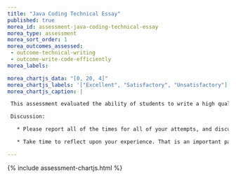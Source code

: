 ```yaml
---
title: "Java Coding Technical Essay"
published: true
morea_id: assessment-java-coding-technical-essay
morea_type: assessment
morea_sort_order: 1
morea_outcomes_assessed:
 - outcome-technical-writing
 - outcome-write-code-efficiently
morea_labels:

morea_chartjs_data: "[0, 20, 4]"
morea_chartjs_labels: '["Excellent", "Satisfactory", "Unsatisfactory"]'
morea_chartjs_caption: |

 This assessment evaluated the ability of students to write a high quality technical essay summarizing their experiences doing the Java Coding practice WODs.

 Discussion:

   * Please report all of the times for all of your attempts, and discuss what changed between attempts.  This provides a reader with insight into how exactly you learn from doing the same programming problem more than once. 

   * Take time to reflect upon your experience. That is an important part of the learning experience.  These blog postings are ultimately for you, not for me.  Make them valuable.   Don't finish the WODs at 8:55pm on Tuesday leaving you only 5 minutes to throw together a posting.  That eliminates a learning opportunity.

---
```


{%  include assessment-chartjs.html  %}
